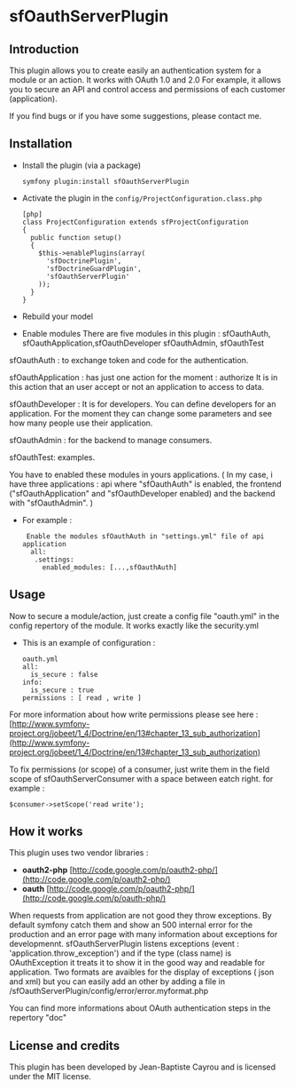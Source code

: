 # sfOauthServerPlugin

## Introduction

This plugin allows you to create easily an authentication system for a module or an action. It works with OAuth 1.0 and 2.0 For example, it allows you to secure an API and control access and permissions of each customer (application).

If you find bugs or if you have some suggestions, please contact me.

## Installation

  * Install the plugin (via a package)

        symfony plugin:install sfOauthServerPlugin

  * Activate the plugin in the `config/ProjectConfiguration.class.php`
  
        [php]
        class ProjectConfiguration extends sfProjectConfiguration
        {
          public function setup()
          {
            $this->enablePlugins(array(
              'sfDoctrinePlugin', 
              'sfDoctrineGuardPlugin',
              'sfOauthServerPlugin'
            ));
          }
        }
  * Rebuild your model


  * Enable modules
There are five modules in this plugin : sfOauthAuth, sfOauthApplication,sfOauthDeveloper sfOauthAdmin, sfOauthTest

sfOauthAuth : to exchange token and code for the authentication.

sfOauthApplication : has just one action for the moment : authorize
 It is in this action that an user accept or not an application to access to data.

sfOauthDeveloper : It is for developers. You can define developers for an application. For the moment they can change some parameters and see how many people use their application.

sfOauthAdmin : for the backend to manage consumers.

sfOauthTest: examples.


You have to enabled these modules in yours applications.
( In my case, i have three applications :  api where "sfOauthAuth" is enabled, the frontend ("sfOauthApplication" and "sfOauthDeveloper enabled) and the backend with "sfOauthAdmin". )

  * For example :

         Enable the modules sfOauthAuth in "settings.yml" file of api application
          all:
           .settings:
             enabled_modules: [...,sfOauthAuth]

## Usage
Now to secure a module/action, just create a config file "oauth.yml" in the config repertory of the module.
It works exactly like the security.yml

  * This is an example of configuration :

        oauth.yml
        all:
          is_secure : false
        info:
          is_secure : true
        permissions : [ read , write ]

For more information about how write permissions please see here : [http://www.symfony-project.org/jobeet/1_4/Doctrine/en/13#chapter_13_sub_authorization](http://www.symfony-project.org/jobeet/1_4/Doctrine/en/13#chapter_13_sub_authorization)

To fix permissions (or scope) of a consumer, just write them in the field scope of sfOauthServerConsumer with a space between eatch right.
for example : 

  `$consumer->setScope('read write');`


## How it works 


This plugin uses two vendor libraries :

  * **oauth2-php** [http://code.google.com/p/oauth2-php/](http://code.google.com/p/oauth2-php/)
  * **oauth** [http://code.google.com/p/oauth2-php/](http://code.google.com/p/oauth-php/)
  
  
When requests from application are not good they throw exceptions. By default symfony catch them and show an 500 internal error for the production and an error page with many information about exceptions for developmennt.
sfOauthServerPlugin listens exceptions (event : 'application.throw_exception') and if the type (class name) is OAuthException it treats it to show it in the good way and readable for application.
Two formats are avaibles for the display of exceptions ( json and xml) but you can easily add an other by adding a file in /sfOauthServerPlugin/config/error/error.myformat.php


You can find more informations about OAuth authentication steps in the repertory "doc"

## License and credits

This plugin has been developed by Jean-Baptiste Cayrou and is licensed under the MIT license.
